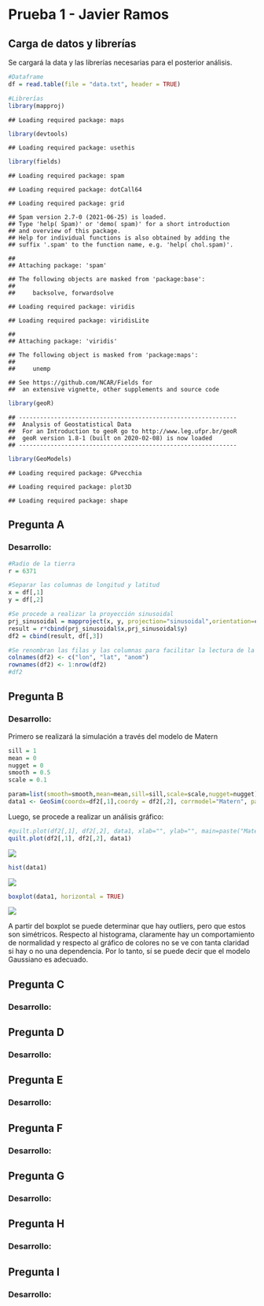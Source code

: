 Prueba 1 - Javier Ramos
================

## Carga de datos y librerías

Se cargará la data y las librerías necesarias para el posterior
análisis.

``` r
#Dataframe
df = read.table(file = "data.txt", header = TRUE)

#Librerías
library(mapproj)
```

    ## Loading required package: maps

``` r
library(devtools)
```

    ## Loading required package: usethis

``` r
library(fields)
```

    ## Loading required package: spam

    ## Loading required package: dotCall64

    ## Loading required package: grid

    ## Spam version 2.7-0 (2021-06-25) is loaded.
    ## Type 'help( Spam)' or 'demo( spam)' for a short introduction 
    ## and overview of this package.
    ## Help for individual functions is also obtained by adding the
    ## suffix '.spam' to the function name, e.g. 'help( chol.spam)'.

    ## 
    ## Attaching package: 'spam'

    ## The following objects are masked from 'package:base':
    ## 
    ##     backsolve, forwardsolve

    ## Loading required package: viridis

    ## Loading required package: viridisLite

    ## 
    ## Attaching package: 'viridis'

    ## The following object is masked from 'package:maps':
    ## 
    ##     unemp

    ## See https://github.com/NCAR/Fields for
    ##  an extensive vignette, other supplements and source code

``` r
library(geoR)
```

    ## --------------------------------------------------------------
    ##  Analysis of Geostatistical Data
    ##  For an Introduction to geoR go to http://www.leg.ufpr.br/geoR
    ##  geoR version 1.8-1 (built on 2020-02-08) is now loaded
    ## --------------------------------------------------------------

``` r
library(GeoModels)
```

    ## Loading required package: GPvecchia

    ## Loading required package: plot3D

    ## Loading required package: shape

## Pregunta A

### Desarrollo:

``` r
#Radio de la tierra
r = 6371

#Separar las columnas de longitud y latitud
x = df[,1]
y = df[,2]

#Se procede a realizar la proyección sinusoidal
prj_sinusoidal = mapproject(x, y, projection="sinusoidal",orientation=c(90,0,0)) 
result = r*cbind(prj_sinusoidal$x,prj_sinusoidal$y)
df2 = cbind(result, df[,3])

#Se renombran las filas y las columnas para facilitar la lectura de la tabla
colnames(df2) <- c("lon", "lat", "anom")
rownames(df2) <- 1:nrow(df2)
#df2
```

## Pregunta B

### Desarrollo:

Primero se realizará la simulación a través del modelo de Matern

``` r
sill = 1
mean = 0
nugget = 0
smooth = 0.5
scale = 0.1

param=list(smooth=smooth,mean=mean,sill=sill,scale=scale,nugget=nugget) 
data1 <- GeoSim(coordx=df2[,1],coordy = df2[,2], corrmodel="Matern", param=param)$data
```

Luego, se procede a realizar un análisis gráfico:

``` r
#quilt.plot(df2[,1], df2[,2], data1, xlab="", ylab="", main=paste("Matern",expression(nu),"=",smooth))
quilt.plot(df2[,1], df2[,2], data1)
```

![](README_files/figure-gfm/unnamed-chunk-4-1.png)<!-- -->

``` r
hist(data1)
```

![](README_files/figure-gfm/unnamed-chunk-4-2.png)<!-- -->

``` r
boxplot(data1, horizontal = TRUE)
```

![](README_files/figure-gfm/unnamed-chunk-4-3.png)<!-- -->

A partir del boxplot se puede determinar que hay outliers, pero que
estos son simétricos. Respecto al histograma, claramente hay un
comportamiento de normalidad y respecto al gráfico de colores no se ve
con tanta claridad si hay o no una dependencia. Por lo tanto, sí se
puede decir que el modelo Gaussiano es adecuado.

## Pregunta C

### Desarrollo:

## Pregunta D

### Desarrollo:

## Pregunta E

### Desarrollo:

## Pregunta F

### Desarrollo:

## Pregunta G

### Desarrollo:

## Pregunta H

### Desarrollo:

## Pregunta I

### Desarrollo:
